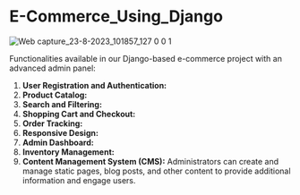 # E-Commerce_Using_Django

![Web capture_23-8-2023_101857_127 0 0 1](https://github.com/adilshaikh19/E-Commerce_Using_Django/assets/89292349/3b27391b-b006-4a21-89db-9f7780dd8d6e)


Functionalities available in our Django-based e-commerce project with an advanced admin panel:

1. **User Registration and Authentication:**
2. **Product Catalog:**
3. **Search and Filtering:**
4. **Shopping Cart and Checkout:**
5. **Order Tracking:**
6. **Responsive Design:**
7. **Admin Dashboard:**
8. **Inventory Management:**
9. **Content Management System (CMS):**
    Administrators can create and manage static pages, blog posts, and other content to provide additional information and engage users.
